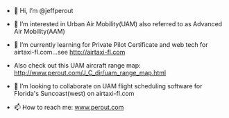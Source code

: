 - 👋 Hi, I’m @jeffperout
- 👀 I’m interested in Urban Air Mobility(UAM) also referred to as Advanced Air Mobility(AAM)
- 🌱 I’m currently learning for Private Pilot Certificate and web tech for airtaxi-fl.com...see http://airtaxi-fl.com
- Also check out this UAM aircraft range map: http://www.perout.com/J_C_dir/uam_range_map.html
- 💞️ I’m looking to collaborate on UAM flight scheduling software for Florida's Suncoast(west) on airtaxi-fl.com

- 📫 How to reach me: www.perout.com

<!---
jeffperout/jeffperout is a ✨ special ✨ repository because its `README.md` (this file) appears on your GitHub profile.
You can click the Preview link to take a look at your changes.
--->
